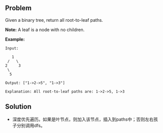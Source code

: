 ## Problem

Given a binary tree, return all root-to-leaf paths.

**Note:** A leaf is a node with no children.

**Example:**

```
Input:

   1
 /   \
2     3
 \
  5

Output: ["1->2->5", "1->3"]

Explanation: All root-to-leaf paths are: 1->2->5, 1->3
```



## Solution

* 深度优先遍历。如果是叶节点，则加入该节点，插入到paths中；否则左右孩子分别调用dfs。